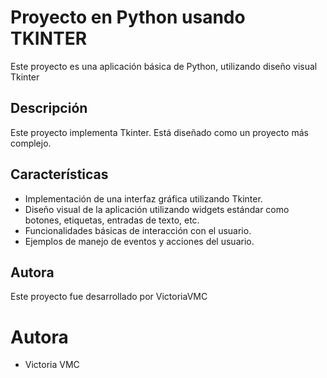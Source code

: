 # Proyecto en Python usando TKINTER

Este proyecto es una aplicación básica de Python, utilizando diseño visual Tkinter

## Descripción

Este proyecto implementa Tkinter. Está diseñado como un proyecto más complejo.

## Características

- Implementación de una interfaz gráfica utilizando Tkinter.
- Diseño visual de la aplicación utilizando widgets estándar como botones, etiquetas, entradas de texto, etc.
- Funcionalidades básicas de interacción con el usuario.
- Ejemplos de manejo de eventos y acciones del usuario.

## Autora
Este proyecto fue desarrollado por VictoriaVMC

# Autora
  
  - Victoria VMC
